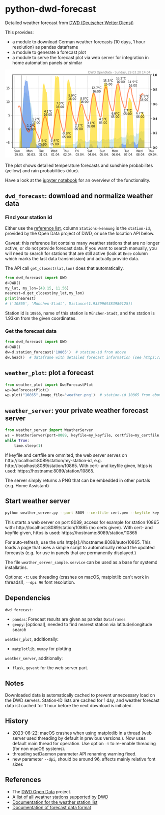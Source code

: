 # python-dwd-forecast

Detailed weather forecast from [DWD (Deutscher Wetter Dienst)](https://www.dwd.de/EN/ourservices/opendata/opendata.html)

This provides:

* a module to download German weather forecasts (10 days, 1 hour resolution) as pandas dataframe
* a module to generate a forecast plot
* a module to serve the forecast plot via web server for integration in home automation panels or similar

![weather](https://github.com/domschl/python-dwd-forecast/blob/master/resources/weather.png)

The plot shows detailed temperature forecasts and sunshine probabilites (yellow) and rain probabilities (blue).

Have a look at the [jupyter notebook](https://github.com/domschl/python-dwd-forecast/blob/master/tests.ipynb) for an overview of the functionality.

## `dwd_forecast`: download and normalize weather data

### Find your station id

Either use the [reference list](https://www.dwd.de/DE/leistungen/klimadatendeutschland/statliste/statlex_html.html?view=nasPublication&nn=16102), column `Stations-kennung` is the `station-id`, provided by the Open Data project of DWD, or use the location API below.

Caveat: this reference list contains many weather stations that are no longer active, or do not provide forecast data. If you want to search manually, you will need to search for stations that are still active (look at `Ende` column which marks the last data transmission) and actually provide data. 

The API call `get_closest(lat,lon)` does that automatically.

```python
from dwd_forecast import DWD
d=DWD()
my_lat, my_lon=(48.15, 11.56)
nearest=d.get_closest(my_lat,my_lon)
print(nearest)
# ('10865', 'München-Stadt', Distance(1.9339969383980125))
```

Station id is `10865`, name of this station is `München-Stadt`, and the station is 1.93km from the given coordinates.

### Get the forecast data

```python
from dwd_forecast import DWD
d=DWD()
dw=d.station_forecast('10865')  # station-id from above
dw.head()  # dataframe with detailed forecast information (see https://opendata.dwd.de/weather/lib/MetElementDefinition.xml)
```

## `weather_plot`: plot a forecast

```python
from weather_plot import DwdForecastPlot
wp=DwdForecastPlot()
wp.plot("10865",image_file='weather.png')  # station-id 10865 from above.
```

## `weather_server`: your private weather forecast server

```python
from weather_server import WeatherServer
ws = WeatherServer(port=8089, keyfile=my_keyfile, certfile=my_certfile, threading=True) # creates thread that serves web requests, use `threading=False` with macOS.
while True:
    time.sleep(1)
```
If keyfile and certfile are ommited, the web server serves on http://localhost:8089/station/my-station-id, e.g. http://localhost:8089/station/10865. With cert- and keyfile given, https is used: https://hostname:8089/station/10865.

The server simply returns a PNG that can be embedded in other portals (e.g. Home Assistant)

## Start weather server

```bash
python weather_server.py --port 8089 --certfile cert.pem --keyfile key.pem [-t] [--dpi 96]
```
This starts a web server on port 8089, access for example for station 10865 with: http://localhost:8089/station/10865 (no certs given). With cert- and keyfile given, https is used: https://hostname:8089/station/10865

For auto-refresh, use the urls http[s]://hostname:8089/auto/10865. This loads a page that uses a simple script to automatically reload the updated forecasts (e.g. for use in panels that are permanently displayed.)

The file `weather_server_sample.service` can be used as a base for systemd installatins.

Options: `-t`: use threading (crashes on macOS, matplotlib can't work in threads!), `--dpi 96` font resolution.

## Dependencies

`dwd_forecast`:
* `pandas`: Forecast results are given as pandas `Dataframes`
* `geopy`: [optional], needed to find nearest station via latitude/longitude search

`weather_plot`, additionally:
* `matplotlib`, `numpy` for plotting

`weather_server`, additionally:
* `flask`, `gevent` for the web server part.

## Notes

Downloaded data is automatically cached to prevent unnecessary load on the DWD servers. Station-ID lists are cached for 1 day, and weather forecast data ist cached for 1 hour before the next download is initiated.

## History

- 2023-06-22: macOS crashes when using matplotlib in a thread (web server used threading by default in previous versions.). Now uses default main thread for operation. Use option `-t` to re-enable threading (for non macOS systems).
- threading setDaemon parameter API renaming warning fixed.
- new parameter `--dpi`, should be around 96, affects mainly relative font sizes

## References

* The [DWD Open Data](https://www.dwd.de/EN/ourservices/opendata/opendata.html) project.
* [A list of all weather stations supported by DWD](https://www.dwd.de/DE/leistungen/klimadatendeutschland/statliste/statlex_html.html?view=nasPublication&nn=16102)
* [Documentation for the weather station list](https://www.dwd.de/DE/leistungen/klimadatendeutschland/stationsliste.html)
* [Documentation of forecast data format](https://opendata.dwd.de/weather/lib/MetElementDefinition.xml)
